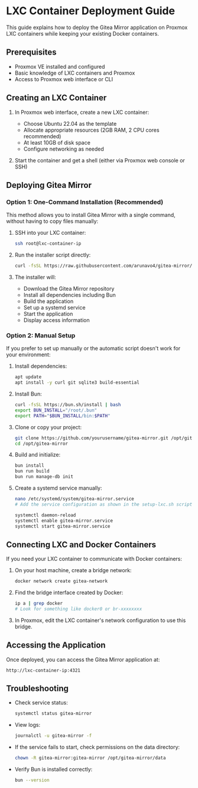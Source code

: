 # LXC Container Deployment Guide

This guide explains how to deploy the Gitea Mirror application on Proxmox LXC containers while keeping your existing Docker containers.

## Prerequisites

- Proxmox VE installed and configured
- Basic knowledge of LXC containers and Proxmox
- Access to Proxmox web interface or CLI

## Creating an LXC Container

1. In Proxmox web interface, create a new LXC container:
   - Choose Ubuntu 22.04 as the template
   - Allocate appropriate resources (2GB RAM, 2 CPU cores recommended)
   - At least 10GB of disk space
   - Configure networking as needed

2. Start the container and get a shell (either via Proxmox web console or SSH)

## Deploying Gitea Mirror

### Option 1: One-Command Installation (Recommended)

This method allows you to install Gitea Mirror with a single command, without having to copy files manually:

1. SSH into your LXC container:
   ```bash
   ssh root@lxc-container-ip
   ```

2. Run the installer script directly:
   ```bash
   curl -fsSL https://raw.githubusercontent.com/arunavo4/gitea-mirror/main/scripts/gitea-mirror-lxc-installer.sh | bash
   ```

3. The installer will:
   - Download the Gitea Mirror repository
   - Install all dependencies including Bun
   - Build the application
   - Set up a systemd service
   - Start the application
   - Display access information

### Option 2: Manual Setup

If you prefer to set up manually or the automatic script doesn't work for your environment:

1. Install dependencies:
   ```bash
   apt update
   apt install -y curl git sqlite3 build-essential
   ```

2. Install Bun:
   ```bash
   curl -fsSL https://bun.sh/install | bash
   export BUN_INSTALL="/root/.bun"
   export PATH="$BUN_INSTALL/bin:$PATH"
   ```

3. Clone or copy your project:
   ```bash
   git clone https://github.com/yourusername/gitea-mirror.git /opt/gitea-mirror
   cd /opt/gitea-mirror
   ```

4. Build and initialize:
   ```bash
   bun install
   bun run build
   bun run manage-db init
   ```

5. Create a systemd service manually:
   ```bash
   nano /etc/systemd/system/gitea-mirror.service
   # Add the service configuration as shown in the setup-lxc.sh script

   systemctl daemon-reload
   systemctl enable gitea-mirror.service
   systemctl start gitea-mirror.service
   ```

## Connecting LXC and Docker Containers

If you need your LXC container to communicate with Docker containers:

1. On your host machine, create a bridge network:
   ```bash
   docker network create gitea-network
   ```

2. Find the bridge interface created by Docker:
   ```bash
   ip a | grep docker
   # Look for something like docker0 or br-xxxxxxxx
   ```

3. In Proxmox, edit the LXC container's network configuration to use this bridge.

## Accessing the Application

Once deployed, you can access the Gitea Mirror application at:
```
http://lxc-container-ip:4321
```

## Troubleshooting

- Check service status:
  ```bash
  systemctl status gitea-mirror
  ```

- View logs:
  ```bash
  journalctl -u gitea-mirror -f
  ```

- If the service fails to start, check permissions on the data directory:
  ```bash
  chown -R gitea-mirror:gitea-mirror /opt/gitea-mirror/data
  ```

- Verify Bun is installed correctly:
  ```bash
  bun --version
  ```
